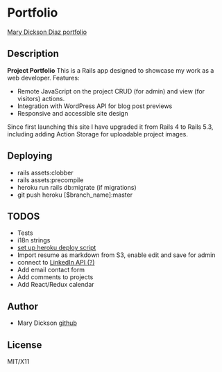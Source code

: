 # Portfolio

[Mary Dickson Diaz portfolio](http://www.marydickson.info)

## Description

**Project Portfolio** This is a Rails app designed to showcase my work as a web developer. Features:

- Remote JavaScript on the project CRUD (for admin) and view (for visitors) actions.
- Integration with WordPress API for blog post previews
- Responsive and accessible site design

Since first launching this site I have upgraded it from Rails 4 to Rails 5.3, including adding Action Storage for uploadable project images.

## Deploying

- rails assets:clobber
- rails assets:precompile
- heroku run rails db:migrate (if migrations)
- git push heroku [$branch_name]:master

## TODOS

- Tests
- i18n strings
- [set up heroku deploy script](https://mentalized.net/journal/2017/04/22/run-rails-migrations-on-heroku-deploy/)
- Import resume as markdown from S3, enable edit and save for admin
- connect to [LinkedIn API (?)](https://www.linkedin.com/developers/)
- Add email contact form
- Add comments to projects
- Add React/Redux calendar

## Author

- Mary Dickson [github](https://github.com/marythought)

## License

MIT/X11
